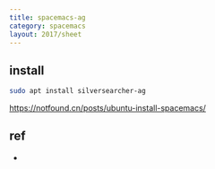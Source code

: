 ```yaml
---
title: spacemacs-ag
category: spacemacs
layout: 2017/sheet
---
```



## install

```bash
sudo apt install silversearcher-ag
```

https://notfound.cn/posts/ubuntu-install-spacemacs/

## ref
- 
